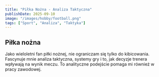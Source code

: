 ```yaml
---
title: "Piłka Nożna - Analiza Taktyczna"
publishDate: 2025-09-10
image: "/images/hobby/football.png"
tags: ["Sport", "Analiza", "Taktyka"]
---
```


## Piłka nożna

Jako wieloletni fan piłki nożnej, nie ograniczam się tylko do kibicowania. Fascynuje mnie analiza taktyczna, systemy gry i to, jak decyzje trenera wpływają na wynik meczu. To analityczne podejście pomaga mi również w pracy zawodowej.
